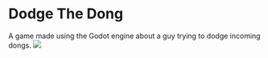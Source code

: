 # Dodge The Dong

  A game made using the Godot engine about a guy trying to dodge incoming dongs.
  ![](https://gph.is/g/ZrdbeBx)
